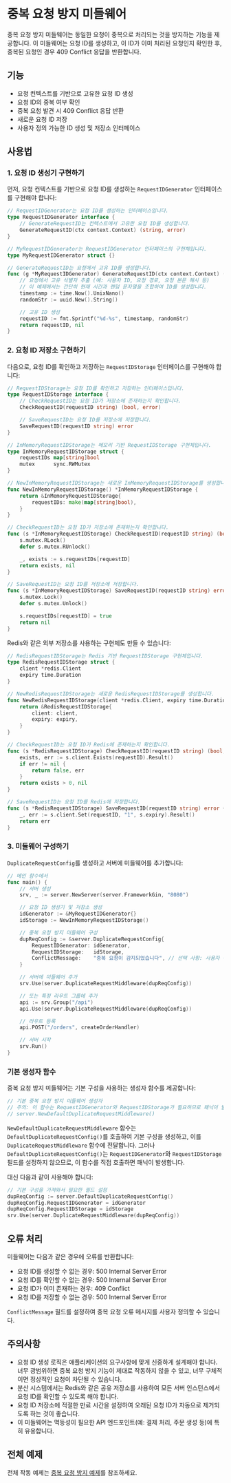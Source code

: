 # 중복 요청 방지 미들웨어

중복 요청 방지 미들웨어는 동일한 요청이 중복으로 처리되는 것을 방지하는 기능을 제공합니다. 이 미들웨어는 요청 ID를 생성하고, 이 ID가 이미 처리된 요청인지 확인한 후, 중복된 요청인 경우 409 Conflict 응답을 반환합니다.

## 기능

- 요청 컨텍스트를 기반으로 고유한 요청 ID 생성
- 요청 ID의 중복 여부 확인
- 중복 요청 발견 시 409 Conflict 응답 반환
- 새로운 요청 ID 저장
- 사용자 정의 가능한 ID 생성 및 저장소 인터페이스

## 사용법

### 1. 요청 ID 생성기 구현하기

먼저, 요청 컨텍스트를 기반으로 요청 ID를 생성하는 `RequestIDGenerator` 인터페이스를 구현해야 합니다:

```go
// RequestIDGenerator는 요청 ID를 생성하는 인터페이스입니다.
type RequestIDGenerator interface {
    // GenerateRequestID는 컨텍스트에서 고유한 요청 ID를 생성합니다.
    GenerateRequestID(ctx context.Context) (string, error)
}

// MyRequestIDGenerator는 RequestIDGenerator 인터페이스의 구현체입니다.
type MyRequestIDGenerator struct {}

// GenerateRequestID는 요청에서 고유 ID를 생성합니다.
func (g *MyRequestIDGenerator) GenerateRequestID(ctx context.Context) (string, error) {
    // 요청에서 고유 식별자 추출 (예: 사용자 ID, 요청 경로, 요청 본문 해시 등)
    // 이 예제에서는 간단히 현재 시간과 랜덤 문자열을 조합하여 ID를 생성합니다.
    timestamp := time.Now().UnixNano()
    randomStr := uuid.New().String()

    // 고유 ID 생성
    requestID := fmt.Sprintf("%d-%s", timestamp, randomStr)
    return requestID, nil
}
```

### 2. 요청 ID 저장소 구현하기

다음으로, 요청 ID를 확인하고 저장하는 `RequestIDStorage` 인터페이스를 구현해야 합니다:

```go
// RequestIDStorage는 요청 ID를 확인하고 저장하는 인터페이스입니다.
type RequestIDStorage interface {
    // CheckRequestID는 요청 ID가 저장소에 존재하는지 확인합니다.
    CheckRequestID(requestID string) (bool, error)

    // SaveRequestID는 요청 ID를 저장소에 저장합니다.
    SaveRequestID(requestID string) error
}

// InMemoryRequestIDStorage는 메모리 기반 RequestIDStorage 구현체입니다.
type InMemoryRequestIDStorage struct {
    requestIDs map[string]bool
    mutex      sync.RWMutex
}

// NewInMemoryRequestIDStorage는 새로운 InMemoryRequestIDStorage를 생성합니다.
func NewInMemoryRequestIDStorage() *InMemoryRequestIDStorage {
    return &InMemoryRequestIDStorage{
        requestIDs: make(map[string]bool),
    }
}

// CheckRequestID는 요청 ID가 저장소에 존재하는지 확인합니다.
func (s *InMemoryRequestIDStorage) CheckRequestID(requestID string) (bool, error) {
    s.mutex.RLock()
    defer s.mutex.RUnlock()

    _, exists := s.requestIDs[requestID]
    return exists, nil
}

// SaveRequestID는 요청 ID를 저장소에 저장합니다.
func (s *InMemoryRequestIDStorage) SaveRequestID(requestID string) error {
    s.mutex.Lock()
    defer s.mutex.Unlock()

    s.requestIDs[requestID] = true
    return nil
}
```

Redis와 같은 외부 저장소를 사용하는 구현체도 만들 수 있습니다:

```go
// RedisRequestIDStorage는 Redis 기반 RequestIDStorage 구현체입니다.
type RedisRequestIDStorage struct {
    client *redis.Client
    expiry time.Duration
}

// NewRedisRequestIDStorage는 새로운 RedisRequestIDStorage를 생성합니다.
func NewRedisRequestIDStorage(client *redis.Client, expiry time.Duration) *RedisRequestIDStorage {
    return &RedisRequestIDStorage{
        client: client,
        expiry: expiry,
    }
}

// CheckRequestID는 요청 ID가 Redis에 존재하는지 확인합니다.
func (s *RedisRequestIDStorage) CheckRequestID(requestID string) (bool, error) {
    exists, err := s.client.Exists(requestID).Result()
    if err != nil {
        return false, err
    }
    return exists > 0, nil
}

// SaveRequestID는 요청 ID를 Redis에 저장합니다.
func (s *RedisRequestIDStorage) SaveRequestID(requestID string) error {
    _, err := s.client.Set(requestID, "1", s.expiry).Result()
    return err
}
```

### 3. 미들웨어 구성하기

`DuplicateRequestConfig`를 생성하고 서버에 미들웨어를 추가합니다:

```go
// 메인 함수에서
func main() {
    // 서버 생성
    srv, _ := server.NewServer(server.FrameworkGin, "8080")

    // 요청 ID 생성기 및 저장소 생성
    idGenerator := &MyRequestIDGenerator{}
    idStorage := NewInMemoryRequestIDStorage()

    // 중복 요청 방지 미들웨어 구성
    dupReqConfig := &server.DuplicateRequestConfig{
        RequestIDGenerator: idGenerator,
        RequestIDStorage:   idStorage,
        ConflictMessage:    "중복 요청이 감지되었습니다", // 선택 사항: 사용자 정의 오류 메시지
    }

    // 서버에 미들웨어 추가
    srv.Use(server.DuplicateRequestMiddleware(dupReqConfig))

    // 또는 특정 라우트 그룹에 추가
    api := srv.Group("/api")
    api.Use(server.DuplicateRequestMiddleware(dupReqConfig))

    // 라우트 등록
    api.POST("/orders", createOrderHandler)

    // 서버 시작
    srv.Run()
}
```

### 기본 생성자 함수

중복 요청 방지 미들웨어는 기본 구성을 사용하는 생성자 함수를 제공합니다:

```go
// 기본 중복 요청 방지 미들웨어 생성자
// 주의: 이 함수는 RequestIDGenerator와 RequestIDStorage가 필요하므로 패닉이 발생합니다
// server.NewDefaultDuplicateRequestMiddleware()
```

`NewDefaultDuplicateRequestMiddleware` 함수는 `DefaultDuplicateRequestConfig()`를 호출하여 기본 구성을 생성하고, 이를 `DuplicateRequestMiddleware` 함수에 전달합니다. 그러나 `DefaultDuplicateRequestConfig()`는 `RequestIDGenerator`와 `RequestIDStorage` 필드를 설정하지 않으므로, 이 함수를 직접 호출하면 패닉이 발생합니다.

대신 다음과 같이 사용해야 합니다:

```go
// 기본 구성을 가져와서 필요한 필드 설정
dupReqConfig := server.DefaultDuplicateRequestConfig()
dupReqConfig.RequestIDGenerator = idGenerator
dupReqConfig.RequestIDStorage = idStorage
srv.Use(server.DuplicateRequestMiddleware(dupReqConfig))
```

## 오류 처리

미들웨어는 다음과 같은 경우에 오류를 반환합니다:

- 요청 ID를 생성할 수 없는 경우: 500 Internal Server Error
- 요청 ID를 확인할 수 없는 경우: 500 Internal Server Error
- 요청 ID가 이미 존재하는 경우: 409 Conflict
- 요청 ID를 저장할 수 없는 경우: 500 Internal Server Error

`ConflictMessage` 필드를 설정하여 중복 요청 오류 메시지를 사용자 정의할 수 있습니다.

## 주의사항

- 요청 ID 생성 로직은 애플리케이션의 요구사항에 맞게 신중하게 설계해야 합니다. 너무 광범위하면 중복 요청 방지 기능이 제대로 작동하지 않을 수 있고, 너무 구체적이면 정상적인 요청이 차단될 수 있습니다.
- 분산 시스템에서는 Redis와 같은 공유 저장소를 사용하여 모든 서버 인스턴스에서 요청 ID를 확인할 수 있도록 해야 합니다.
- 요청 ID 저장소에 적절한 만료 시간을 설정하여 오래된 요청 ID가 자동으로 제거되도록 하는 것이 좋습니다.
- 이 미들웨어는 멱등성이 필요한 API 엔드포인트(예: 결제 처리, 주문 생성 등)에 특히 유용합니다.

## 전체 예제

전체 작동 예제는 [중복 요청 방지 예제](../../examples/duprequest/main.go)를 참조하세요.
